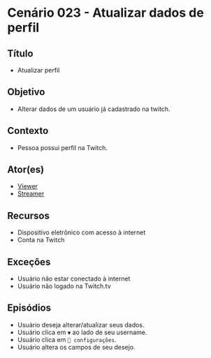 # Cenário 023 - Atualizar dados de perfil

## Título
* Atualizar perfil

## Objetivo
* Alterar dados de um usuário já cadastrado na twitch.

## Contexto
* Pessoa possui perfil na Twitch.

## Ator(es)
* [Viewer](Viewer)
* [Streamer](Cenário-001)

## Recursos
* Dispositivo eletrônico com acesso à internet 
* Conta na Twitch

## Exceções
* Usuário não estar conectado à internet
* Usuário não logado na Twitch.tv

## Episódios
* Usuário deseja alterar/atualizar seus dados. 
* Usuário clica em ```▼``` ao lado de seu username.
* Usuário clica em ```🔧 configurações```.
* Usuário altera os campos de seu desejo.